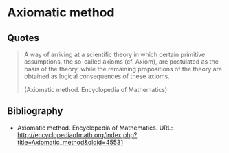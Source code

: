 # Axiomatic method

## Quotes

> A way of arriving at a scientific theory in which certain primitive assumptions, the
> so-called axioms (cf. Axiom), are postulated as the basis of the theory, while the
> remaining propositions of the theory are obtained as logical consequences of these
> axioms.
>
> (Axiomatic method. Encyclopedia of Mathematics)

## Bibliography

- Axiomatic method. Encyclopedia of Mathematics.
  URL: http://encyclopediaofmath.org/index.php?title=Axiomatic_method&oldid=45531